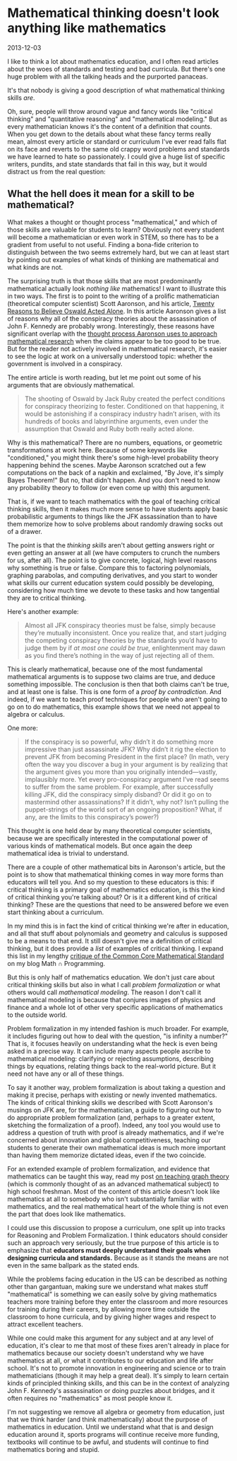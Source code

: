 # Mathematical thinking doesn't look anything like mathematics
2013-12-03

I like to think a lot about mathematics education, and I often read articles
about the woes of standards and testing and bad curricula. But there's one huge
problem with all the talking heads and the purported panaceas. 

It's that nobody is giving a good description of what mathematical thinking
skills *are*.

Oh, sure, people will throw around vague and fancy words like "critical
thinking" and "quantitative reasoning" and "mathematical modeling." But as
every mathematician knows it's the content of a definition that counts. When
you get down to the details about what these fancy terms really mean, almost
every article or standard or curriculum I've ever read falls flat on its face
and reverts to the same old crappy word problems and standards we have learned
to hate so passionately. I could give a huge list of specific writers, pundits,
and state standards that fail in this way, but it would distract us from the
real question:

## What the hell does it mean for a skill to be mathematical?

What makes a thought or thought process "mathematical," and which of those
skills are valuable for students to learn? Obviously not every student will
become a mathematician or even work in STEM, so there has to be a gradient from
useful to not useful. Finding a bona-fide criterion to distinguish between the
two seems extremely hard, but we can at least start by pointing out examples of
what kinds of thinking are mathematical and what kinds are not.

The surprising truth is that those skills that are most predominantly
mathematical actually look *nothing like* mathematics! I want to illustrate
this in two ways. The first is to point to the writing of a prolific
mathematician (theoretical computer scientist) Scott Aaronson, and his article,
[Twenty Reasons to Believe Oswald Acted
Alone](http://www.scottaaronson.com/blog/?p=1596). In this article Aaronson
gives a list of reasons why all of the conspiracy theories about the
assassination of John F. Kennedy are probably wrong. Interestingly, these
reasons have significant overlap with the [thought process Aaronson uses to
approach mathematical research](http://www.scottaaronson.com/blog/?p=304) when
the claims appear to be too good to be true. But for the reader not actively
involved in mathematical research, it's easier to see the logic at work on a
universally understood topic: whether the government is involved in a
conspiracy.

The entire article is worth reading, but let me point out some of his arguments
that are obviously mathematical.

>  The shooting of Oswald by Jack Ruby created the perfect conditions for
>  conspiracy theorizing to fester.  Conditioned on that happening, it would be
>  astonishing if a conspiracy industry hadn’t arisen, with its hundreds of
>  books and labyrinthine arguments, even under the assumption that Oswald and
>  Ruby both really acted alone.

Why is this mathematical? There are no numbers, equations, or geometric
transformations at work here. Because of some keywords like "conditioned," you
might think there's some high-level probability theory happening behind the
scenes. Maybe Aaronson scratched out a few computations on the back of a napkin
and exclaimed, "By Jove, it's simply Bayes Theorem!" But no, that didn't
happen. And you don't need to know any probability theory to follow (or even
come up with) this argument.

That is, if we want to teach mathematics with the goal of teaching critical
thinking skills, then it makes much more sense to have students apply basic
probabilistic arguments to things like the JFK assassination than to have them
memorize how to solve problems about randomly drawing socks out of a drawer.

The point is that the *thinking skills* aren't about getting answers right or
even getting an answer at all (we have computers to crunch the numbers for us,
after all). The point is to give concrete, logical, high level reasons why
something is true or false. Compare this to factoring polynomials, graphing
parabolas, and computing derivatives, and you start to wonder what skills our
current education system could possibly be developing, considering how much
time we devote to these tasks and how tangential they are to critical thinking.

Here's another example:

> Almost all JFK conspiracy theories must be false, simply because they’re
> mutually inconsistent.  Once you realize that, and start judging the
> competing conspiracy theories by the standards you’d have to judge them by if
> *at most one could be true,* enlightenment may dawn as you find there’s
> nothing in the way of just rejecting all of them.

This is clearly mathematical, because one of the most fundamental mathematical
arguments is to suppose two claims are true, and deduce something impossible.
The conclusion is then that both claims can't be true, and at least one is
false. This is one form of a *proof by contradiction*. And indeed, if we want
to teach proof techniques for people who aren't going to go on to do
mathematics, this example shows that we need not appeal to algebra or calculus.

One more:

> If the conspiracy is so powerful, why didn’t it do something more impressive
> than just assassinate JFK? Why didn’t it rig the election to prevent JFK from
> becoming President in the first place?  (In math, very often the way you
> discover a bug in your argument is by realizing that the argument gives you
> more than you originally intended—vastly, implausibly more.  Yet every
> pro-conspiracy argument I’ve read seems to suffer from the same problem.  For
> example, after successfully killing JFK, did the conspiracy simply disband?
> Or did it go on to mastermind other assassinations?  If it didn’t, why not?
> Isn’t pulling the puppet-strings of the world sort of an ongoing proposition?
> What, if any, are the limits to this conspiracy’s power?)

This thought is one held dear by many theoretical computer scientists, because
we are specifically interested in the computational power of various kinds of
mathematical models. But once again the deep mathematical idea is trivial to
understand. 

There are a couple of other mathematical bits in Aaronson's article, but the
point is to show that mathematical thinking comes in way more forms than
educators will tell you. And so my question to these educators is this: if
critical thinking is a primary goal of mathematics education, is this the kind
of critical thinking you're talking about? Or is it a different kind of
critical thinking? These are the questions that need to be answered before we
even start thinking about a curriculum. 

In my mind this is in fact the kind of critical thinking we're after in
education, and all that stuff about polynomials and geometry and calculus is
supposed to be a means to that end. It still doesn't give me a definition of
critical thinking, but it does provide a *list* of examples of critical
thinking. I expand this list in my lengthy [critique of the Common Core
Mathematical
Standard](http://jeremykun.com/2013/11/04/deconstructing-the-common-core-mathematical-standard/)
on my blog Math ∩ Programming.

But this is only half of mathematics education. We don't just care about
critical thinking skills but also in what I call *problem formalization* or
what others would call *mathematical modeling*. The reason I don't call it
mathematical modeling is because that conjures images of physics and finance
and a whole lot of other very specific applications of mathematics to the
outside world. 

Problem formalization in my intended fashion is much broader. For example, it
includes figuring out how to deal with the question, "is infinity a number?"
That is, it focuses heavily on understanding what the heck is even being asked
in a precise way. It can include many aspects people ascribe to mathematical
modeling: clarifying or rejecting assumptions, describing things by equations,
relating things back to the real-world picture. But it need not have any or all
of these things. 

To say it another way, problem formalization is about taking a question and
making it precise, perhaps with existing or newly invented mathematics. The
kinds of critical thinking skills we described with Scott Aaronson's musings on
JFK are, for the mathematician, a guide to figuring out how to do appropriate
problem formalization (and, perhaps to a greater extent, sketching the
formalization of a proof). Indeed, any tool you would use to address a question
of truth with proof is already mathematics, and if we're concerned about
innovation and global competitiveness, teaching our students to generate their
own mathematical ideas is much more important than having them memorize
dictated ideas, even if the two coincide. 

For an extended example of problem formalization, and evidence that mathematics
can be taught this way, read my post [on teaching graph
theory](http://jeremykun.com/2011/06/26/teaching-mathematics-graph-theory/)
(which is commonly thought of as an advanced mathematical subject) to high
school freshman. Most of the content of this article doesn't look like
mathematics at all to somebody who isn't substantially familiar with
mathematics, and the real mathematical heart of the whole thing is not even the
part that does look like mathematics.

I could use this discussion to propose a curriculum, one split up into tracks
for Reasoning and Problem Formalization. I think educators should consider such
an approach very seriously, but the true purpose of this article is to
emphasize that **educators must deeply understand their goals when
designing curricula and standards.** Because as it stands the means are not
even in the same ballpark as the stated ends.

While the problems facing education in the US can be described as nothing other
than gargantuan, making sure we understand what makes stuff "mathematical" is
something we can easily solve by giving mathematics teachers more training
before they enter the classroom and more resources for training during their
careers, by allowing more time outside the classroom to hone curricula, and by
giving higher wages and respect to attract excellent teachers. 

While one could make this argument for any subject and at any level of
education, it's clear to me that most of these fixes aren't already in place
for mathematics because our society doesn't understand why we have mathematics
at all, or what it contributes to our education and life after school. It's
not to promote innovation in engineering and science or to train
mathematicians (though it may help a great deal). It's simply to learn
certain kinds of principled thinking skills, and this can be in the context
of analyzing John F. Kennedy's assassination or doing puzzles about
bridges, and it often requires no "mathematics" as most people know it.

I'm not suggesting we remove all algebra or geometry from education, just that
we think harder (and think mathematically) about the purpose of mathematics in
education. Until we understand what that is and design education around it,
sports programs will continue receive more funding, textbooks will continue to
be awful, and students will continue to find mathematics boring and stupid.
